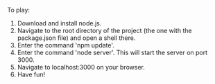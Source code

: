 To play:
1. Download and install node.js.
2. Navigate to the root directory of the project (the one with the package.json
   file) and open a shell there.
3. Enter the command 'npm update'.
4. Enter the command 'node server'. This will start the server
   on port 3000.
5. Navigate to localhost:3000 on your browser.
6. Have fun!
